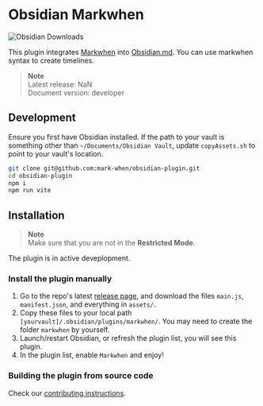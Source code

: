 # Obsidian Markwhen

![Obsidian Downloads](https://img.shields.io/badge/dynamic/json?logo=obsidian&color=%23483699&label=downloads&query=%24%5B%22markwhen%22%5D.downloads&url=https%3A%2F%2Fraw.githubusercontent.com%2Fobsidianmd%2Fobsidian-releases%2Fmaster%2Fcommunity-plugin-stats.json)

This plugin integrates [Markwhen](https://github.com/mark-when/markwhen/) into [Obsidian.md](https://obsidian.md/). You can use markwhen syntax to create timelines.

> **Note**  
> Latest release: NaN  
> Document version: developer

## Development

Ensure you first have Obsidian installed. If the path to your vault is something other than `~/Documents/Obsidian Vault`, update `copyAssets.sh` to point to your vault's location.

```sh
git clone git@github.com:mark-when/obsidian-plugin.git
cd obsidian-plugin
npm i
npm run vite
```

## Installation

> **Note**  
> Make sure that you are not in the **Restricted Mode**.

The plugin is in active deveplopment.

### Install the plugin manually

1. Go to the repo's latest [release page](https://github.com/mark-when/obsidian-plugin/releases/latest), and download the files `main.js`, `manifest.json`, and everything in `assets/`.
2. Copy these files to your local path `[yourvault]/.obsidian/plugins/markwhen/`. You may need to create the folder `markwhen` by yourself.
3. Launch/restart Obsidian, or refresh the plugin list, you will see this plugin.
4. In the plugin list, enable `Markwhen` and enjoy!

### Building the plugin from source code

Check our [contributing instructions](CONTRIBUTING.md).
